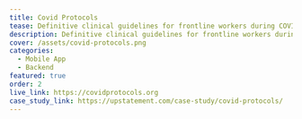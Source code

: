 ```yaml
---
title: Covid Protocols
tease: Definitive clinical guidelines for frontline workers during COVID-19.
description: Definitive clinical guidelines for frontline workers during COVID-19.
cover: /assets/covid-protocols.png
categories:
  - Mobile App
  - Backend
featured: true
order: 2
live_link: https://covidprotocols.org
case_study_link: https://upstatement.com/case-study/covid-protocols/
---
```

